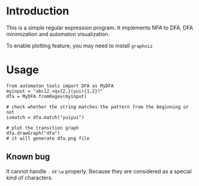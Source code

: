 # Introduction

This is a simple regular expression program.
It implements NFA to DFA, DFA minimization and automaton visualization.

To enable plotting feature, you may need to install `graphviz`

# Usage
```
from automaton_tools import DFA as MyDFA
myinput = "abc12.+qs{2,}(yui){1,2}?"
dfa = MyDFA.fromRegex(myinput)

# check whether the string matches the pattern from the beginning or not
ismatch = dfa.match("yuiyui")

# plot the transition graph
dfa.drawGraph("dfa")
# it will generate dfa.png file
```

## Known bug

It cannot handle `.` or `\w` properly. 
Because they are considered as a special kind of characters.